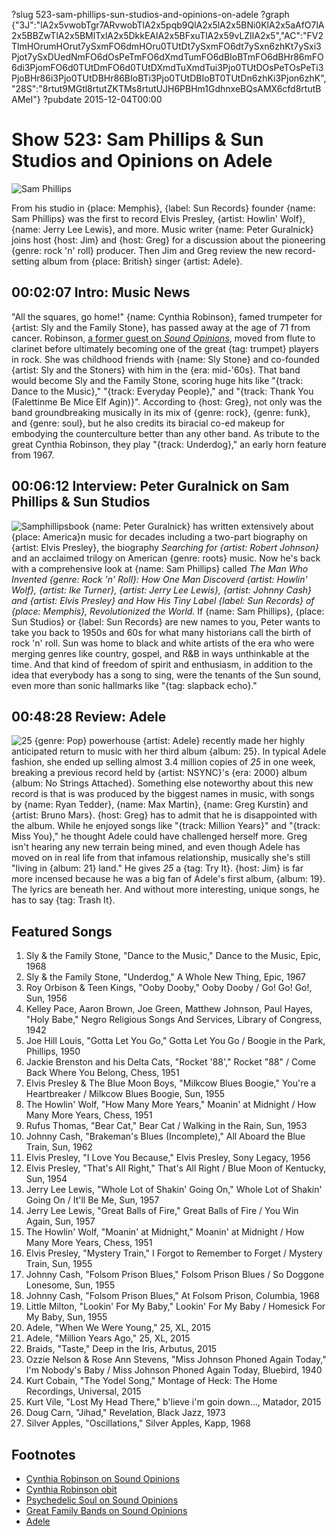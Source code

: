 ?slug 523-sam-phillips-sun-studios-and-opinions-on-adele
?graph {"3J":"lA2x5vwobTgr7ARvwobTlA2x5pqb9QlA2x5lA2x5BNi0KlA2x5aAfO7lA2x5BBZwTlA2x5BMlTxlA2x5DkkEAlA2x5BFxuTlA2x59vLZIlA2x5","AC":"FV2TlmHOrumHOrut7ySxmFO6dmHOru0TUtDt7ySxmFO6dt7ySxn6zhKt7ySxi3Pjot7ySxDUedNmFO6dOsPeTmFO6dXmdTumFO6dBIoBTmFO6dBHr86mFO6di3PjomFO6d0TUtDmFO6d0TUtDXmdTuXmdTui3Pjo0TUtDOsPeTOsPeTi3PjoBHr86i3Pjo0TUtDBHr86BIoBTi3Pjo0TUtDBIoBT0TUtDn6zhKi3Pjon6zhK","28S":"8rtut9MGtl8rtutZKTMs8rtutUJH6PBHm1GdhnxeBQsAMX6cfd8rtutBAMeI"}
?pubdate 2015-12-04T00:00
# Show 523: Sam Phillips & Sun Studios and Opinions on Adele

![Sam Phillips](https://static.soundopinions.org/images/2015/samphillips_web.jpg)

From his studio in {place: Memphis}, {label: Sun Records} founder {name: Sam Phillips} was the first to record Elvis Presley, {artist: Howlin' Wolf}, {name: Jerry Lee Lewis}, and more.  Music writer {name: Peter Guralnick} joins host {host: Jim} and {host: Greg} for a discussion about the pioneering {genre: rock 'n' roll} producer. Then Jim and Greg review the new record-setting album from {place: British} singer {artist: Adele}.


## 00:02:07 Intro: Music News
"All the squares, go home!" {name: Cynthia Robinson}, famed trumpeter for {artist: Sly and the Family Stone}, has passed away at the age of 71 from cancer. Robinson, [a former guest on *Sound Opinions*](/show/431/), moved from flute to clarinet before ultimately becoming one of the great {tag: trumpet} players in rock. She was childhood friends with {name: Sly Stone} and co-founded {artist: Sly and the Stoners} with him in the {era: mid-'60s}. That band would become Sly and the Family Stone, scoring huge hits like "{track: Dance to the Music}," "{track: Everyday People}," and "{track: Thank You (Falettinme Be Mice Elf Agin)}". According to {host: Greg}, not only was the band groundbreaking musically in its mix of {genre: rock}, {genre: funk}, and {genre: soul}, but he also credits its biracial co-ed makeup for embodying the counterculture better than any other band. As tribute to the great Cynthia Robinson, they play "{track: Underdog}," an early horn feature from 1967.


## 00:06:12 Interview: Peter Guralnick on Sam Phillips & Sun Studios
![Samphillipsbook](https://static.soundopinions.org/images/2015/samphillipsbook.jpg)
{name: Peter Guralnick} has written extensively about {place: America}n music for decades including a two-part biography on {artist: Elvis Presley}, the biography *Searching for {artist: Robert Johnson}* and an acclaimed trilogy on American {genre: roots} music. Now he's back with a comprehensive look at {name: Sam Phillips} called *The Man Who Invented {genre: Rock 'n' Roll}: How One Man Discoverd {artist: Howlin' Wolf}, {artist: Ike Turner}, {artist: Jerry Lee Lewis}, {artist: Johnny Cash} and {artist: Elvis Presley} and How His Tiny Label {label: Sun Records} of {place: Memphis}, Revolutionized the World.* If {name: Sam Phillips}, {place: Sun Studios} or {label: Sun Records} are new names to you, Peter wants to take you back to 1950s and 60s for what many historians call the birth of rock 'n' roll. Sun was home to black and white artists of the era who were merging genres like country, gospel, and R&B in ways unthinkable at the time. And that kind of freedom of spirit and enthusiasm, in addition to the idea that everybody has a song to sing, were the tenants of the Sun sound, even more than sonic hallmarks like "{tag: slapback echo}."


## 00:48:28 Review: Adele
![25](https://static.soundopinions.org/assets/523/28S0.jpg)
{genre: Pop} powerhouse {artist: Adele} recently made her highly anticipated return to music with her third album {album: 25}. In typical Adele fashion, she ended up selling almost 3.4 million copies of *25* in one week, breaking a previous record held by {artist: NSYNC}'s {era: 2000} album {album: No Strings Attached}. Something else noteworthy about this new record is that is was produced by the biggest names in music, with songs by {name: Ryan Tedder}, {name: Max Martin}, {name: Greg Kurstin} and {artist: Bruno Mars}. {host: Greg} has to admit that he is disappointed with the album. While he enjoyed songs like "{track: Million Years}" and "{track: Miss You}," he thought Adele could have challenged herself more. Greg isn't hearing any new terrain being mined, and even though Adele has moved on in real life from that infamous relationship, musically she's still "living in {album: 21} land." He gives *25* a {tag: Try It}. {host: Jim} is far more incensed because he was a big fan of Adele's first album, {album: 19}. The lyrics are beneath her. And without more interesting, unique songs, he has to say {tag: Trash It}.


## Featured Songs
    
1. Sly & the Family Stone, "Dance to the Music," Dance to the Music, Epic, 1968 
1. Sly & the Family Stone, "Underdog," A Whole New Thing, Epic, 1967 
1. Roy Orbison & Teen Kings, "Ooby Dooby," Ooby Dooby / Go! Go! Go!, Sun, 1956 
1. Kelley Pace, Aaron Brown, Joe Green, Matthew Johnson, Paul Hayes, "Holy Babe," Negro Religious Songs And Services, Library of Congress, 1942 
1. Joe Hill Louis, "Gotta Let You Go," Gotta Let You Go / Boogie in the Park, Phillips, 1950 
1. Jackie Brenston and his Delta Cats, "Rocket '88'," Rocket "88" / Come Back Where You Belong, Chess, 1951 
1. Elvis Presley & The Blue Moon Boys, "Milkcow Blues Boogie," You're a Heartbreaker / Milkcow Blues Boogie, Sun, 1955 
1. The Howlin' Wolf, "How Many More Years," Moanin' at Midnight / How Many More Years, Chess, 1951 
1. Rufus Thomas, "Bear Cat," Bear Cat / Walking in the Rain, Sun, 1953 
1. Johnny Cash, "Brakeman's Blues (Incomplete)," All Aboard the Blue Train, Sun, 1962 
1. Elvis Presley, "I Love You Because," Elvis Presley, Sony Legacy, 1956 
1. Elvis Presley, "That's All Right," That's All Right / Blue Moon of Kentucky, Sun, 1954 
1. Jerry Lee Lewis, "Whole Lot of Shakin' Going On," Whole Lot of Shakin' Going On / It'll Be Me, Sun, 1957 
1. Jerry Lee Lewis, "Great Balls of Fire," Great Balls of Fire / You Win Again, Sun, 1957 
1. The Howlin' Wolf, "Moanin' at Midnight," Moanin' at Midnight / How Many More Years, Chess, 1951 
1. Elvis Presley, "Mystery Train," I Forgot to Remember to Forget / Mystery Train, Sun, 1955 
1. Johnny Cash, "Folsom Prison Blues," Folsom Prison Blues / So Doggone Lonesome, Sun, 1955 
1. Johnny Cash, "Folsom Prison Blues," At Folsom Prison, Columbia, 1968 
1. Little Milton, "Lookin' For My Baby," Lookin' For My Baby / Homesick For My Baby, Sun, 1955 
1. Adele, "When We Were Young," 25, XL, 2015 
1. Adele, "Million Years Ago," 25, XL, 2015 
1. Braids, "Taste," Deep in the Iris, Arbutus, 2015 
1. Ozzie Nelson & Rose Ann Stevens, "Miss Johnson Phoned Again Today," I'm Nobody's Baby / Miss Johnson Phoned Again Today, Bluebird, 1940 
1. Kurt Cobain, "The Yodel Song," Montage of Heck: The Home Recordings, Universal, 2015 
1. Kurt Vile, "Lost My Head There," b'lieve i'm goin down…, Matador, 2015 
1. Doug Carn, "Jihad," Revelation, Black Jazz, 1973
1. Silver Apples, "Oscillations," Silver Apples, Kapp, 1968 


## Footnotes
- [Cynthia Robinson on Sound Opinions](/show/431/)
- [Cynthia Robinson obit](http://www.nytimes.com/2015/11/27/arts/music/cynthia-robinson-sly-and-the-family-stone-trumpet-player-dies-at-71.html)
- [Psychedelic Soul on Sound Opinions](/show/149)
- [Great Family Bands on Sound Opinions](/show/394)
- [Adele](http://adele.com/)
